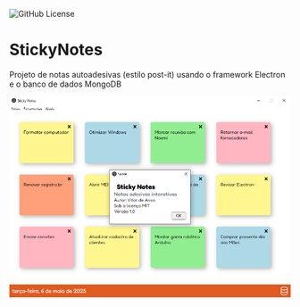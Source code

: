 ![GitHub License](https://img.shields.io/github/license/vitorapassos/stickynotes)

# StickyNotes
Projeto de notas autoadesivas (estilo post-it) usando o framework Electron e o banco de dados MongoDB

![](src/public/img/SCREEN-SHOT.png)
